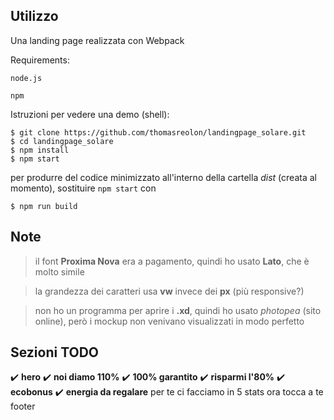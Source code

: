 
## Utilizzo

Una landing page realizzata con Webpack


Requirements:
```
node.js 

npm
```


Istruzioni per vedere una demo (shell):

```
$ git clone https://github.com/thomasreolon/landingpage_solare.git
$ cd landingpage_solare
$ npm install
$ npm start
```

per produrre del codice minimizzato all'interno della cartella *dist* (creata al momento), sostituire ```npm start```
 con
```
$ npm run build
```


## Note

> il font **Proxima Nova** era a pagamento, quindi ho usato **Lato**, che è molto simile

> la grandezza dei caratteri usa **vw** invece dei **px** (più responsive?)

> non ho un programma per aprire i **.xd**, quindi ho usato *photopea* (sito online), però i mockup non venivano visualizzati in modo perfetto 

## Sezioni TODO

:heavy_check_mark: **hero**
:heavy_check_mark: **noi diamo 110%**
:heavy_check_mark: **100% garantito**
:heavy_check_mark: **risparmi l'80%**
:heavy_check_mark: **ecobonus**
:heavy_check_mark: **energia da regalare**
per te ci facciamo in 5
stats
ora tocca a te  
footer